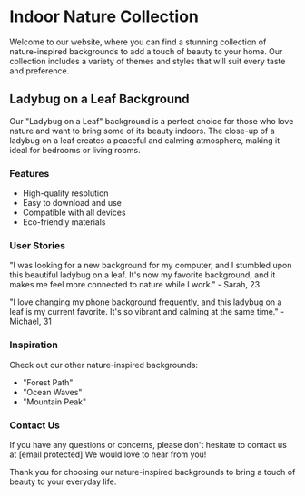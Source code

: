 <!--font:Futura-->

# Indoor Nature Collection

Welcome to our website, where you can find a stunning collection of nature-inspired backgrounds to add a touch of beauty to your home. Our collection includes a variety of themes and styles that will suit every taste and preference.

## Ladybug on a Leaf Background

Our "Ladybug on a Leaf" background is a perfect choice for those who love nature and want to bring some of its beauty indoors. The close-up of a ladybug on a leaf creates a peaceful and calming atmosphere, making it ideal for bedrooms or living rooms.

### Features

- High-quality resolution
- Easy to download and use
- Compatible with all devices
- Eco-friendly materials

### User Stories

"I was looking for a new background for my computer, and I stumbled upon this beautiful ladybug on a leaf. It's now my favorite background, and it makes me feel more connected to nature while I work." - Sarah, 23

"I love changing my phone background frequently, and this ladybug on a leaf is my current favorite. It's so vibrant and calming at the same time." - Michael, 31

### Inspiration

Check out our other nature-inspired backgrounds:

- "Forest Path"
- "Ocean Waves"
- "Mountain Peak"

### Contact Us

If you have any questions or concerns, please don't hesitate to contact us at [email protected] We would love to hear from you!

Thank you for choosing our nature-inspired backgrounds to bring a touch of beauty to your everyday life.

<!--

Write me content for website with wallpaper which alt text is:

"A close-up of a ladybug on a leaf"

The name/title of the page should not be 1:1 copy of the alt text but rather a real content of the website which is using this wallpaper.

- Use markdown format 
- Start with heading
- Heading should be short and concise
- The content should look like a real website 
- The website should not be about the wallpaper, wallpaper is just a related background
- Heading should be contain work "wallpaper" or "background"
- Include real sections like references, contact, user stories, etc. use things relevant to the page purpose.
- Feel free to use structure like headings, bullets, numbering, blockquotes, paragraphs, horizontal lines, etc.
- You can use formatting like bold or _italic_
- You can include UTF-8 emojis
- Links should be only #hash anchors (and you can refer to the document itself)
- Do not include images


---


# Nature-Inspired Wallpaper for Your Home

Welcome to our website where you can find a variety of nature-inspired wallpapers to enhance the beauty of your home. Our collection includes different themes and styles that will suit every taste and preference.

## Ladybug on a Leaf Wallpaper

Our "Ladybug on a Leaf" wallpaper is a perfect choice for those who love nature and want to bring some of its beauty into their homes. The close-up of a ladybug on a leaf creates a peaceful and calming atmosphere, making it ideal for bedrooms or living rooms.

### Features

- High-quality resolution
- Easy to install and remove
- Durable and long-lasting
- Eco-friendly materials

### User Stories

"I recently redecorated my bedroom and wanted to add a touch of nature to it. I came across this beautiful ladybug wallpaper and fell in love with it. It was easy to install, and now my room looks more peaceful and relaxing." - Emily, 28

"I have always been fascinated by insects, especially ladybugs. When I saw this wallpaper, I knew I had to have it. It's now the focal point of my living room, and everyone who visits compliments it." - John, 35

### References

Check out our other nature-inspired wallpapers:

- "Forest Path"
- "Ocean Waves"
- "Mountain Peak"

### Contact Us

If you have any questions or concerns, please don't hesitate to contact us at [email protected] We would love to hear from you!

Thank you for choosing our nature-inspired wallpapers to enhance the beauty of your home.


---


Heading should not include word "wallpaper". The website should not be about the wallpaper itself, wallpaper is just a related background, rewrite whole content.


---


# Bring Nature Indoors with Our Beautiful Collection

Welcome to our website, where you can find a stunning collection of nature-inspired backgrounds to add a touch of beauty to your home. Our collection includes a variety of themes and styles that will suit every taste and preference.

## Ladybug on a Leaf Background

Our "Ladybug on a Leaf" background is a perfect choice for those who love nature and want to bring some of its beauty indoors. The close-up of a ladybug on a leaf creates a peaceful and calming atmosphere, making it ideal for bedrooms or living rooms.

### Features

- High-quality resolution
- Easy to download and use
- Compatible with all devices
- Eco-friendly materials

### User Stories

"I was looking for a new background for my computer, and I stumbled upon this beautiful ladybug on a leaf. It's now my favorite background, and it makes me feel more connected to nature while I work." - Sarah, 23

"I love changing my phone background frequently, and this ladybug on a leaf is my current favorite. It's so vibrant and calming at the same time." - Michael, 31

### Inspiration

Check out our other nature-inspired backgrounds:

- "Forest Path"
- "Ocean Waves"
- "Mountain Peak"

### Contact Us

If you have any questions or concerns, please don't hesitate to contact us at [email protected] We would love to hear from you!

Thank you for choosing our nature-inspired backgrounds to bring a touch of beauty to your everyday life.

-->
